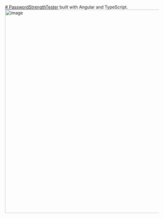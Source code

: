 [# PasswordStrengthTester](https://password-strength-tester-six.vercel.app/) built with Angular and TypeScript.
<a href="https://password-strength-tester-six.vercel.app/" target="_blank">
  <img width="666" alt="image" src="https://github-production-user-asset-6210df.s3.amazonaws.com/102611832/273278060-0b1686a0-a2d6-4709-9b03-c5a88810316e.png">
</a>

